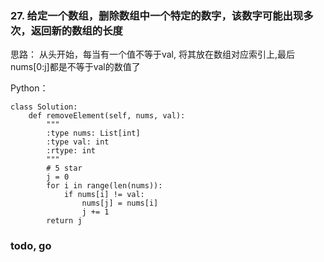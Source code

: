 ### 27. 给定一个数组，删除数组中一个特定的数字，该数字可能出现多次，返回新的数组的长度


思路：  从头开始，每当有一个值不等于val, 将其放在数组对应索引上,最后nums[0:j]都是不等于val的数值了


Python：

```
class Solution:
    def removeElement(self, nums, val):
        """
        :type nums: List[int]
        :type val: int
        :rtype: int
        """
        # 5 star
        j = 0
        for i in range(len(nums)):
            if nums[i] != val:
                nums[j] = nums[i]
                j += 1
        return j
```

### todo, go


